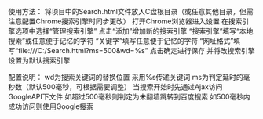 ﻿使用方法：
将项目中的Search.html文件放入C盘根目录（或任意其他目录，但需注意配置Chrome搜索引擎时同步更改）
打开Chrome浏览器进入设置
在搜索引擎选项中选择“管理搜索引擎”
点击“添加”增加新的搜索引擎
“搜索引擎”填写“本地搜索”或任意便于记忆的字符
“关键字”填写任意便于记忆的字符
“网址格式”填写“file:///C:/Search.html?ms=500&wd=%s”
点击确定进行保存
并将改搜索引擎设置为默认搜索引擎

配置说明：
wd为搜索关键词的替换位置
采用%s传递关键词
ms为判定延时的毫秒数（默认500毫秒，可根据需要调整）
当搜索开始时先通过Ajax访问GoogleAPI下文件
如超过500毫秒则判定为未翻墙跳转到百度搜索
如500毫秒内成功访问则使用Google搜索

